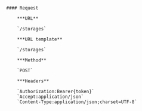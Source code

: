     #### Request

        ***URL**

        `/storages`

        ***URL template**

        `/storages`

        ***Method**

        `POST`

        ***Headers**

        `Authorization:Bearer{token}`
        `Accept:application/json`
        `Content-Type:application/json;charset=UTF-8`
